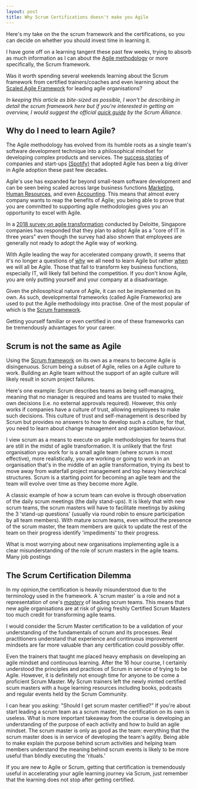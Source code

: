 ```yaml
---
layout: post
title: Why Scrum Certifications doesn't make you Agile
---
```


Here's my take on the the scrum framework and the certifications, so you can decide on whether you should invest time in learning it.

I have gone off on a learning tangent these past few weeks, trying to absorb as much information as I can about the [Agile methodology](https://agilemanifesto.org/) or more specifically, the Scrum framework. 

Was it worth spending several weekends learning about the Scrum framework from certified trainers/coaches and even learning about the [Scaled Agile Framework](https://www.scaledagileframework.com/) for leading agile organisations?

*In keeping this article as bite-sized as possible, I won't be describing in detail the scrum framework here but if you're interested in getting an overview, I would suggest the official [quick guide](https://resources.scrumalliance.org/Article/quick-guide-things-scrum) by the Scrum Alliance.*

## Why do I need to learn Agile?

The Agile methodology has evolved from its humble roots as a single team's software development technique into a philosophical mindset for developing complex products and services. The [success stories](https://hbr.org/2016/05/embracing-agile) of companies and  start-ups [(Spotify)](https://www.pmtoday.co.uk/spotify-scaling-agile-model/) that adopted Agile has been a big driver in Agile adoption these past few decades. 

Agile's use has expanded far beyond small-team software development and can be seen being scaled across large business functions [Marketing](https://www.mckinsey.com/business-functions/marketing-and-sales/our-insights/agile-marketing-a-step-by-step-guide), [Human Resources](https://hbr.org/2018/03/hr-goes-agile), and even [Accounting](https://www.linkedin.com/pulse/how-do-we-create-agile-fpa-department-anders-liu-lindberg/). This means that almost every company wants to reap the benefits of Agile; you being able to prove that you are committed to supporting agile methodologies gives you an opportunity to excel with Agile.

In a [2018 survey on agile transformation](https://assets.kpmg/content/dam/kpmg/be/pdf/2019/11/agile-transformation.pdf) conducted by Deloitte, Singapore companies has responded that they plan to adopt Agile as a "core of IT in three years" even though the survey had also shown that employees are generally not ready to adopt the Agile way of working. 

With Agile leading the way for accelerated company growth, it seems that it's no longer a questions of <u>why</u> we all need to learn Agile but rather <u>when</u> we will all be Agile. Those that fail to transform key business functions, especially IT, will likely fall behind the competition. If you don't know Agile, you are only putting yourself and your company at a disadvantage.

Given the philosophical nature of Agile, it can not be implemented on its own. As such, developmental frameworks (called Agile Frameworks) are used to put the Agile methodology into practise. One of the most popular of which is the  [Scrum framework](https://scrumguides.org/scrum-guide.html).

Getting yourself familiar or even certified in one of these frameworks can be tremendously advantages for your career.

## Scrum is not the same as Agile

Using the [Scrum framework](https://scrumguides.org/scrum-guide.html) on its own as a means to become Agile is disingenuous. Scrum being a subset of Agile, relies on a Agile culture to work. Building an Agile team without the support of an agile culture will likely result in scrum project failures. 

Here's one example: Scrum describes teams as being self-managing, meaning that no manager is required and teams are trusted to make their own decisions (i.e. no external approvals required).    However, this only works if companies have a culture of trust, allowing employees to make such decisions. This culture of trust and self-management is described by Scrum but provides no answers to how to develop such a culture, for that, you need to learn about change management and organisation behaviour. 

I view scrum as a means to execute on agile methodologies for teams that are still in the midst of agile transformation. It is unlikely that the first organisation you work for is a small agile team (where scrum is most effective), more realistically, you are working or going to work in an organisation that's in the middle of an agile transformation, trying its best to move away from waterfall project management and top heavy hierarchical structures. Scrum is a starting point for becoming an agile team and the team will evolve over time as they become more Agile.

A classic example of how a scrum team can evolve is through observation of the daily scrum meetings (the daily stand-ups). It is likely that with new scrum teams, the scrum masters will have to facilitate meetings by asking the 3 'stand-up questions' (usually via round robin to ensure participation by all team members). With mature scrum teams, even without the presence of the scrum master, the team members are quick to update the rest of the team on their progress identify 'impediments' to their progress.

What is most worrying about new organisations implementing agile is a clear misunderstanding of the role of scrum masters in the agile teams. Many job postings 

## The Scrum Certification Dilemma

In my opinion,the certification is heavily misunderstood due to the terminology used in the framework. A 'scrum master' is a role and not a representation of one's *<u>mastery</u>* of leading scrum teams.  This means that new agile organisations are at risk of giving freshly Certified Scrum Masters too much credit for transforming agile teams.

I would consider the Scrum Master certification to be a validation of your understanding of the fundamentals of scrum and its processes. Real practitioners understand that experience and continuous improvement mindsets are far more valuable than any certification could possibly offer. 

Even the trainers that taught me placed heavy emphasis on developing an agile mindset and continuous learning. After the 16 hour course, I certainly understood the principles and practices of Scrum in service of trying to be Agile. However, it is definitely not enough time  for anyone to be come a proficient Scrum Master. My Scrum trainers left the newly minted certified scum masters with a huge learning resources including books, podcasts and regular events held by the Scrum Community.

I can hear you asking: "Should I get scrum master certified?" If you're about start leading a scrum team as a scrum master, the certification on its own is useless. What is more important takeaway from the course is developing an understanding of the purpose of each activity and how to build an agile mindset. The scrum master is only as good as the team: everything that the scrum master does is in service of developing the team's agility. Being able to make explain the purpose behind scrum activities and helping team members understand the meaning behind scrum events is likely to be more useful than blindly executing the 'rituals.'

If you are new to Agile or Scrum, getting that certification is tremendously useful in accelerating your agile learning journey via Scrum, just remember that the learning does not stop after getting certified.
